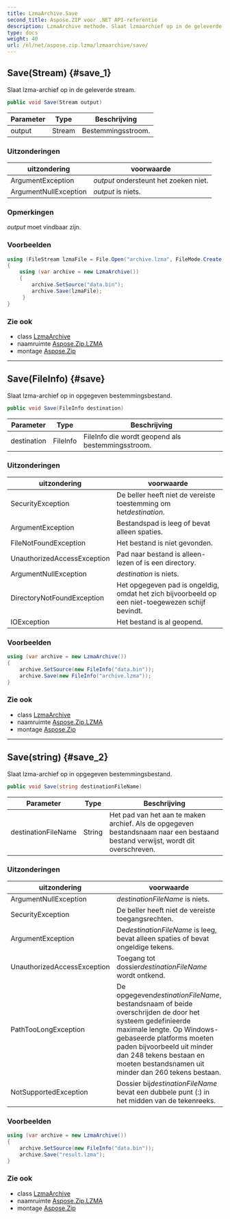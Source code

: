 ```yaml
---
title: LzmaArchive.Save
second_title: Aspose.ZIP voor .NET API-referentie
description: LzmaArchive methode. Slaat lzmaarchief op in de geleverde stream.
type: docs
weight: 40
url: /nl/net/aspose.zip.lzma/lzmaarchive/save/
---
```

## Save(Stream) {#save_1}

Slaat lzma-archief op in de geleverde stream.

```csharp
public void Save(Stream output)
```

| Parameter | Type | Beschrijving |
| --- | --- | --- |
| output | Stream | Bestemmingsstroom. |

### Uitzonderingen

| uitzondering | voorwaarde |
| --- | --- |
| ArgumentException | *output* ondersteunt het zoeken niet. |
| ArgumentNullException | *output* is niets. |

### Opmerkingen

*output* moet vindbaar zijn.

### Voorbeelden

```csharp
using (FileStream lzmaFile = File.Open("archive.lzma", FileMode.Create))
{
    using (var archive = new LzmaArchive())
    {
        archive.SetSource("data.bin");
        archive.Save(lzmaFile);
     }
}
```

### Zie ook

* class [LzmaArchive](../)
* naamruimte [Aspose.Zip.LZMA](../../lzmaarchive/)
* montage [Aspose.Zip](../../../)

---

## Save(FileInfo) {#save}

Slaat lzma-archief op in opgegeven bestemmingsbestand.

```csharp
public void Save(FileInfo destination)
```

| Parameter | Type | Beschrijving |
| --- | --- | --- |
| destination | FileInfo | FileInfo die wordt geopend als bestemmingsstroom. |

### Uitzonderingen

| uitzondering | voorwaarde |
| --- | --- |
| SecurityException | De beller heeft niet de vereiste toestemming om het*destination*. |
| ArgumentException | Bestandspad is leeg of bevat alleen spaties. |
| FileNotFoundException | Het bestand is niet gevonden. |
| UnauthorizedAccessException | Pad naar bestand is alleen-lezen of is een directory. |
| ArgumentNullException | *destination* is niets. |
| DirectoryNotFoundException | Het opgegeven pad is ongeldig, omdat het zich bijvoorbeeld op een niet-toegewezen schijf bevindt. |
| IOException | Het bestand is al geopend. |

### Voorbeelden

```csharp
using (var archive = new LzmaArchive()) 
{
    archive.SetSource(new FileInfo("data.bin"));
    archive.Save(new FileInfo("archive.lzma"));
}
```

### Zie ook

* class [LzmaArchive](../)
* naamruimte [Aspose.Zip.LZMA](../../lzmaarchive/)
* montage [Aspose.Zip](../../../)

---

## Save(string) {#save_2}

Slaat lzma-archief op in opgegeven bestemmingsbestand.

```csharp
public void Save(string destinationFileName)
```

| Parameter | Type | Beschrijving |
| --- | --- | --- |
| destinationFileName | String | Het pad van het aan te maken archief. Als de opgegeven bestandsnaam naar een bestaand bestand verwijst, wordt dit overschreven. |

### Uitzonderingen

| uitzondering | voorwaarde |
| --- | --- |
| ArgumentNullException | *destinationFileName* is niets. |
| SecurityException | De beller heeft niet de vereiste toegangsrechten. |
| ArgumentException | De*destinationFileName* is leeg, bevat alleen spaties of bevat ongeldige tekens. |
| UnauthorizedAccessException | Toegang tot dossier*destinationFileName* wordt ontkend. |
| PathTooLongException | De opgegeven*destinationFileName*, bestandsnaam of beide overschrijden de door het systeem gedefinieerde maximale lengte. Op Windows-gebaseerde platforms moeten paden bijvoorbeeld uit minder dan 248 tekens bestaan en moeten bestandsnamen uit minder dan 260 tekens bestaan. |
| NotSupportedException | Dossier bij*destinationFileName* bevat een dubbele punt (:) in het midden van de tekenreeks. |

### Voorbeelden

```csharp
using (var archive = new LzmaArchive()) 
{
    archive.SetSource(new FileInfo("data.bin"));
    archive.Save("result.lzma");
}
```

### Zie ook

* class [LzmaArchive](../)
* naamruimte [Aspose.Zip.LZMA](../../lzmaarchive/)
* montage [Aspose.Zip](../../../)


